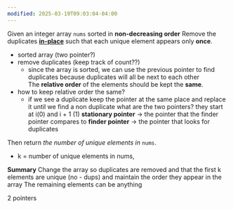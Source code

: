```yaml
---
modified: 2025-03-19T09:03:04-04:00
---
```



Given an integer array `nums` sorted in **non-decreasing order** 
Remove the duplicates [**in-place**](https://en.wikipedia.org/wiki/In-place_algorithm) such that each unique element appears only **once**.
- sorted array (two pointer?)
- remove duplicates (keep track of count??)
	- since the array is sorted, we can use the previous pointer to find duplicates because duplicates will all be next to each other
The **relative order** of the elements should be kept the **same**.
- how to keep relative order the same?
	- if we see a duplicate keep the pointer at the same place and replace it until we find a non duplicate
what are the two pointers?
they start at i(0) and i + 1  (1)
**stationary pointer** -> the pointer that the finder pointer compares to
**finder pointer** -> the pointer that looks for duplicates

Then return _the number of unique elements in_ `nums`.
- k = number of unique elements in nums, 

**Summary**
Change the array so duplicates are removed and that the first k elements are unique (no - dups) and maintain the order they appear in the array
The remaining elements can be anything

2 pointers


